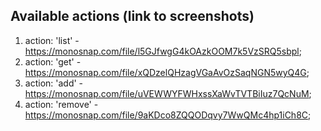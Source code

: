 ## Available actions (link to screenshots)

1. action: 'list' - https://monosnap.com/file/l5GJfwgG4kOAzkOOM7k5VzSRQ5sbpl;
2. action: 'get' - https://monosnap.com/file/xQDzelQHzagVGaAvOzSaqNGN5wyQ4G;
3. action: 'add' - https://monosnap.com/file/uVEWWYFWHxssXaWvTVTBiIuz7QcNuM;
4. action: 'remove' - https://monosnap.com/file/9aKDco8ZQQODqvy7WwQMc4hp1iCh8C;
